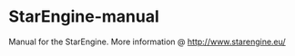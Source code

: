 StarEngine-manual
=================

Manual for the StarEngine. More information @ http://www.starengine.eu/
